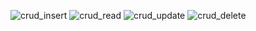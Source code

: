 ![crud_insert](https://github.com/user-attachments/assets/01557ca0-010b-415e-b29d-bd1ef986d9a4)
![crud_read](https://github.com/user-attachments/assets/38dfc68e-4e98-4e1a-9cc7-a8cf1aa920ee)
![crud_update](https://github.com/user-attachments/assets/4e8c7d0a-9d72-4f19-9452-ded9325fd1c1)
![crud_delete](https://github.com/user-attachments/assets/ecf3570a-7b13-481b-83f7-d33d49f6b0e9)
